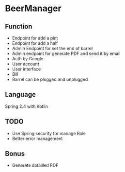 # BeerManager

## Function

- Endpoint for add a pint
- Endpoint for add a half
- Admin Endpoint for set the end of barrel
- Admin endpoint for generate PDF and send it by email
- Auth by Google
- User account
- User interface 
- Bill
- Barrel can be plugged and unplugged

## Language

 Spring 2.4 with Kotlin
 

## TODO

 - Use Spring security for manage Role  
 - Better error management 
## Bonus
 
 - Generete datailled PDF